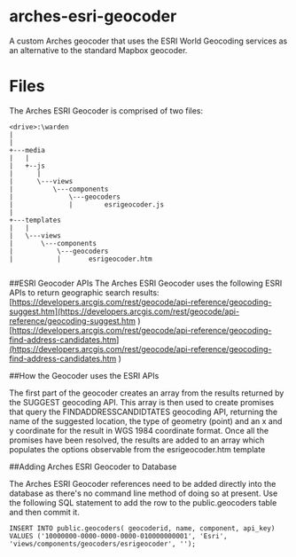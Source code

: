 # arches-esri-geocoder
A custom Arches geocoder that uses the ESRI World Geocoding services as an alternative to the standard Mapbox geocoder.
# Files
The Arches ESRI Geocoder is comprised of two files:
```
<drive>:\warden
|               
|    
+---media
|   |           
|   +--js
|      |       
|      \---views
|          \---components
|              \---geocoders
|              |        esrigeocoder.js    
|           
+---templates
|   |       
|   \---views
|       \---components     
|           \---geocoders
|           |       esrigeocoder.htm


```
##ESRI Geocoder APIs
The Arches ESRI Geocoder uses the following ESRI APIs to return geographic search results:
[https://developers.arcgis.com/rest/geocode/api-reference/geocoding-suggest.htm](https://developers.arcgis.com/rest/geocode/api-reference/geocoding-suggest.htm ) 
[https://developers.arcgis.com/rest/geocode/api-reference/geocoding-find-address-candidates.htm](https://developers.arcgis.com/rest/geocode/api-reference/geocoding-find-address-candidates.htm ) 

##How the Geocoder uses the ESRI APIs

The first part of the geocoder creates an array from the results returned by the SUGGEST geocoding API.  This array is then used to create promises that query the FINDADDRESSCANDIDTATES geocoding API, returning the name of the suggested location, the type of geometry (point) and an x and y coordinate for the result in WGS 1984 coordinate format.  Once all the promises have been resolved, the results are added to an array which populates the options observable from the esrigeocoder.htm template

##Adding Arches ESRI Geocoder to Database

The Arches ESRI Geocoder references need to be added directly into the database as there's no command line method of doing so at present.  Use the following SQL statement to add the row to the public.geocoders table and then commit it.

``INSERT INTO public.geocoders(
	geocoderid, name, component, api_key)
	VALUES ('10000000-0000-0000-0000-010000000001', 'Esri', 'views/components/geocoders/esrigeocoder', '');``